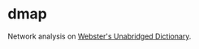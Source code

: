 # dmap

Network analysis on [Webster's Unabridged Dictionary](http://www.gutenberg.org/ebooks/29765).
